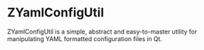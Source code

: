 # ZYamlConfigUtil
ZYamlConfigUtil is a simple, abstract and easy-to-master utility for manipulating YAML formatted configuration files in Qt.
